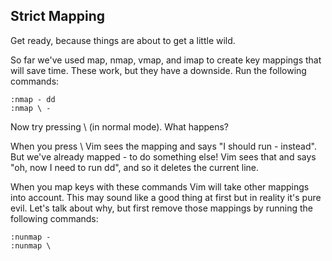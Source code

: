## Strict Mapping

Get ready, because things are about to get a little wild.

So far we've used map, nmap, vmap, and imap to create key mappings that
will save time. These work, but they have a downside. Run the following commands:

```vim
:nmap - dd
:nmap \ -
```

Now try pressing \ (in normal mode). What happens?

When you press \ Vim sees the mapping and says "I should run - instead". But we've 
already mapped - to do something else! Vim sees that and says "oh, now I need to run dd", and so it deletes the current line.

When you map keys with these commands Vim will take other mappings into account. 
This may sound like a good thing at first but in reality it's pure evil. Let's talk
about why, but first remove those mappings by running the following commands:

```vim
:nunmap -
:nunmap \
```


